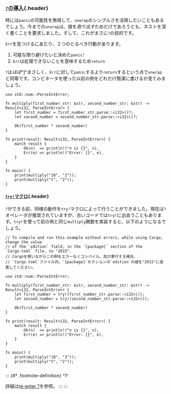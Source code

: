 ### [`?`の導入](#の導入){.header}

時には`panic`の可能性を無視して、`unwrap`のシンプルさを活用したいこともあるでしょう。今までの`unwrap`は、値を*取り出す*ためだけであろうとも、ネストを深く書くことを要求しました。そして、これがまさに`?`の目的です。

`Err`を見つけるにあたり、２つのとるべき行動があります。

1.  可能な限り避けたいと決めた`panic!`
2.  `Err`は処理できないことを意味するため`return`

`?`は*ほぼ*^[1](#†)^まさしく、`Err`に対して`panic`するより`return`するという点で`unwrap`と同等です。コンビネータを使った以前の例をどれだけ簡潔に書けるか見てみましょう。

    use std::num::ParseIntError;

    fn multiply(first_number_str: &str, second_number_str: &str) -> Result<i32, ParseIntError> {
        let first_number = first_number_str.parse::<i32>()?;
        let second_number = second_number_str.parse::<i32>()?;

        Ok(first_number * second_number)
    }

    fn print(result: Result<i32, ParseIntError>) {
        match result {
            Ok(n)  => println!("n is {}", n),
            Err(e) => println!("Error: {}", e),
        }
    }

    fn main() {
        print(multiply("10", "2"));
        print(multiply("t", "2"));
    }

#### [`try!`マクロ](#tryマクロ){.header}

`?`ができる前、同様の動作を`try!`マクロによって行うことができました。現在は`?`オペレータが推奨されていますが、古いコードでは`try!`に出会うこともあります。`try!`を使って前の例と同じ`multiply`関数を実装すると、以下のようになるでしょう。

    // To compile and run this example without errors, while using Cargo, change the value 
    // of the `edition` field, in the `[package]` section of the `Cargo.toml` file, to "2015".
    // Cargoを使いながらこの例をエラーなくコンパイル、及び実行する場合、
    // `Cargo.toml`ファイル内、`[package]`セクションの`edition`の値を"2015"に変更してください。

    use std::num::ParseIntError;

    fn multiply(first_number_str: &str, second_number_str: &str) -> Result<i32, ParseIntError> {
        let first_number = try!(first_number_str.parse::<i32>());
        let second_number = try!(second_number_str.parse::<i32>());

        Ok(first_number * second_number)
    }

    fn print(result: Result<i32, ParseIntError>) {
        match result {
            Ok(n)  => println!("n is {}", n),
            Err(e) => println!("Error: {}", e),
        }
    }

    fn main() {
        print(multiply("10", "2"));
        print(multiply("t", "2"));
    }

::: {#† .footnote-definition}
^1^

詳細は[re-enter
?](../multiple_error_types/reenter_question_mark.html)を参照。
:::
:::

